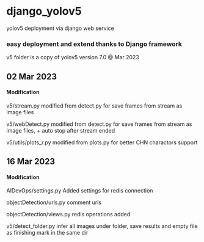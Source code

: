 # django_yolov5
yolov5 deployment via django web service

### easy deployment and extend thanks to Django framework

v5 folder is a copy of yolov5 version 7.0 @ Mar 2023

## 02 Mar 2023

#### Modification
v5/stream.py
modified from detect.py for save frames from stream as image files

v5/webDetect.py
modified from detect.py for save frames from stream as image files, + auto stop after stream ended 

v5/utils/plots_r.py
modified from plots.py for better CHN charactors support

## 16 Mar 2023

#### Modification

AIDevOps/settings.py
Added settings for redis connection

objectDetection/urls.py
comment urls

objectDetection/views.py
redis operations added

v5/detect_folder.py
infer all images under folder, save results and empty file as finishing mark in the same dir
